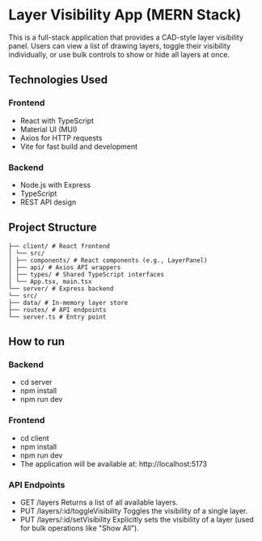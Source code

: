 # Layer Visibility App (MERN Stack)

This is a full-stack application that provides a CAD-style layer visibility panel. Users can view a list of drawing layers, toggle their visibility individually, or use bulk controls to show or hide all layers at once. 

## Technologies Used

### Frontend
- React with TypeScript
- Material UI (MUI)
- Axios for HTTP requests
- Vite for fast build and development

### Backend
- Node.js with Express
- TypeScript
- REST API design

## Project Structure
```
├── client/ # React frontend
│ └── src/
│ ├── components/ # React components (e.g., LayerPanel)
│ ├── api/ # Axios API wrappers
│ ├── types/ # Shared TypeScript interfaces
│ └── App.tsx, main.tsx
└── server/ # Express backend
└── src/
├── data/ # In-memory layer store
├── routes/ # API endpoints
└── server.ts # Entry point
```

## How to run
### Backend
- cd server
- npm install
- npm run dev
### Frontend
- cd client
- npm install
- npm run dev
- The application will be available at: http://localhost:5173

### API Endpoints
- GET /layers
    Returns a list of all available layers.
- PUT /layers/:id/toggleVisibility
    Toggles the visibility of a single layer.
- PUT /layers/:id/setVisibility
    Explicitly sets the visibility of a layer (used for bulk operations like "Show All").